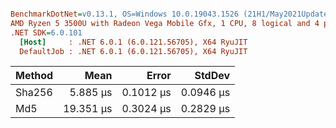 ``` ini

BenchmarkDotNet=v0.13.1, OS=Windows 10.0.19043.1526 (21H1/May2021Update)
AMD Ryzen 5 3500U with Radeon Vega Mobile Gfx, 1 CPU, 8 logical and 4 physical cores
.NET SDK=6.0.101
  [Host]     : .NET 6.0.1 (6.0.121.56705), X64 RyuJIT
  DefaultJob : .NET 6.0.1 (6.0.121.56705), X64 RyuJIT


```
| Method |      Mean |     Error |    StdDev |
|------- |----------:|----------:|----------:|
| Sha256 |  5.885 μs | 0.1012 μs | 0.0946 μs |
|    Md5 | 19.351 μs | 0.3024 μs | 0.2829 μs |

